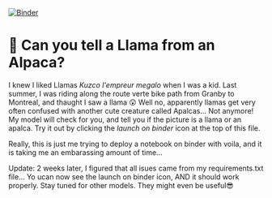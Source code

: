 [![Binder](https://mybinder.org/badge_logo.svg)](https://mybinder.org/v2/gh/joydisette/deploy_model/HEAD?labpath=%2Fvoila%2Frender%2Fpredict.ipynb)
# 🦙 Can you tell a Llama from an Alpaca?

I knew I liked Llamas *Kuzco l'empreur megalo* when I was a kid. Last summer, I was riding along the route verte bike path from Granby to Montreal, and thaught I saw a llama 😲 Well no, apparently llamas get very often confused with another cute creature called Apalcas...
Not anymore! My model will check for you, and tell you if the picture is a llama or an apalca. Try it out by clicking the *launch on binder* icon at the top of this file. 

Really, this is just me trying to deploy a notebook on binder with voila, and it is taking me an embarassing amount of time...

Update: 2 weeks later, I figured that all isues came from my requirements.txt file... Yo ucan now see the launch on binder icon, AND it should work properly. Stay tuned for other models. They might even be useful😎
